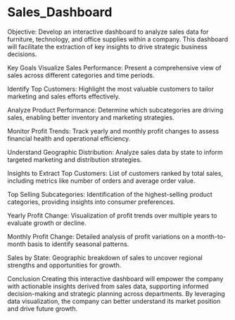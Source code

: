 # Sales_Dashboard

Objective: Develop an interactive dashboard to analyze sales data for furniture, technology, and office supplies within a company. This dashboard will facilitate the extraction of key insights to drive strategic business decisions.

Key Goals
Visualize Sales Performance: Present a comprehensive view of sales across different categories and time periods.

Identify Top Customers: Highlight the most valuable customers to tailor marketing and sales efforts effectively.

Analyze Product Performance: Determine which subcategories are driving sales, enabling better inventory and marketing strategies.

Monitor Profit Trends: Track yearly and monthly profit changes to assess financial health and operational efficiency.

Understand Geographic Distribution: Analyze sales data by state to inform targeted marketing and distribution strategies.

Insights to Extract
Top Customers: List of customers ranked by total sales, including metrics like number of orders and average order value.

Top Selling Subcategories: Identification of the highest-selling product categories, providing insights into consumer preferences.

Yearly Profit Change: Visualization of profit trends over multiple years to evaluate growth or decline.

Monthly Profit Change: Detailed analysis of profit variations on a month-to-month basis to identify seasonal patterns.

Sales by State: Geographic breakdown of sales to uncover regional strengths and opportunities for growth.

Conclusion
Creating this interactive dashboard will empower the company with actionable insights derived from sales data, supporting informed decision-making and strategic planning across departments. By leveraging data visualization, the company can better understand its market position and drive future growth.
